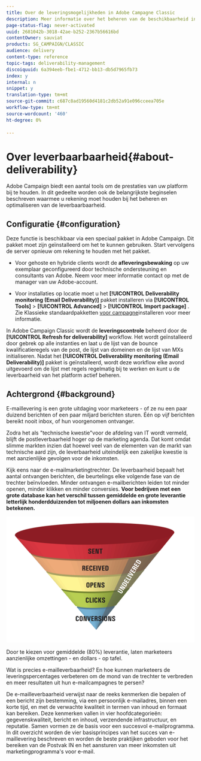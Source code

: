 ```yaml
---
title: Over de leveringsmogelijkheden in Adobe Campagne Classic
description: Meer informatie over het beheren van de beschikbaarheid in Adobe Campaign Classic.
page-status-flag: never-activated
uuid: 2681042b-3018-42ae-b252-2367b56616bd
contentOwner: sauviat
products: SG_CAMPAIGN/CLASSIC
audience: delivery
content-type: reference
topic-tags: deliverability-management
discoiquuid: 6a394eeb-fbe1-4712-bb13-db5d7965fb73
index: y
internal: n
snippet: y
translation-type: tm+mt
source-git-commit: c687c8ad19560d4181c2db52a91e096cceea705e
workflow-type: tm+mt
source-wordcount: '460'
ht-degree: 0%

---
```



# Over leverbaarbaarheid{#about-deliverability}

Adobe Campaign biedt een aantal tools om de prestaties van uw platform bij te houden. In dit gedeelte worden ook de belangrijkste beginselen beschreven waarmee u rekening moet houden bij het beheren en optimaliseren van de leverbaarbaarheid.

## Configuratie {#configuration}

Deze functie is beschikbaar via een speciaal pakket in Adobe Campaign. Dit pakket moet zijn geïnstalleerd om het te kunnen gebruiken. Start vervolgens de server opnieuw om rekening te houden met het pakket.
* Voor gehoste en hybride clients wordt de **afleveringsbewaking** op uw exemplaar geconfigureerd door technische ondersteuning en consultants van Adobe. Neem voor meer informatie contact op met de manager van uw Adobe-account.

* Voor installaties op locatie moet u het **[!UICONTROL Deliverability monitoring (Email Deliverability)]** pakket installeren via **[!UICONTROL Tools]** > **[!UICONTROL Advanced]** > **[!UICONTROL Import package]** . Zie Klassieke standaardpakketten [voor campagne](../../installation/using/installing-campaign-standard-packages.md)installeren voor meer informatie.

In Adobe Campaign Classic wordt de **leveringscontrole** beheerd door de **[!UICONTROL Refresh for deliverability]** workflow. Het wordt geïnstalleerd door gebrek op alle instanties en laat u de lijst van de bounce kwalificatieregels van de post, de lijst van domeinen en de lijst van MXs initialiseren. Nadat het **[!UICONTROL Deliverability monitoring (Email Deliverability)]** pakket is geïnstalleerd, wordt deze workflow elke avond uitgevoerd om de lijst met regels regelmatig bij te werken en kunt u de leverbaarheid van het platform actief beheren.

## Achtergrond {#background}

E-maillevering is een grote uitdaging voor marketeers - of ze nu een paar duizend berichten of een paar miljard berichten sturen. Één op vijf berichten bereikt nooit inbox, of hun voorgenomen ontvanger.

Zodra het als &quot;technische kwestie&quot;voor de afdeling van IT wordt vermeld, blijft de postleverbaarheid hoger op de marketing agenda. Dat komt omdat slimme markten inzien dat hoewel veel van de elementen van de markt van technische aard zijn, de leverbaarheid uiteindelijk een zakelijke kwestie is met aanzienlijke gevolgen voor de inkomsten.

Kijk eens naar de e-mailmarketingtrechter. De leverbaarheid bepaalt het aantal ontvangen berichten, die beurtelings elke volgende fase van de trechter beïnvloeden. Minder ontvangen e-mailberichten leiden tot minder openen, minder klikken en minder conversies. **Voor bedrijven met een grote database kan het verschil tussen gemiddelde en grote leverantie letterlijk honderdduizenden tot miljoenen dollars aan inkomsten betekenen.**

![](assets/deliverability_overview_1.png)

Door te kiezen voor gemiddelde (80%) leverantie, laten marketeers aanzienlijke omzettingen - en dollars - op tafel.

Wat is precies e-mailleverbaarheid? En hoe kunnen marketeers de leveringspercentages verbeteren om de mond van de trechter te verbreden en meer resultaten uit hun e-mailcampagnes te persen?

De e-mailleverbaarheid verwijst naar de reeks kenmerken die bepalen of een bericht zijn bestemming, via een persoonlijk e-mailadres, binnen een korte tijd, en met de verwachte kwaliteit in termen van inhoud en formaat kan bereiken. Deze kenmerken vallen in vier hoofdcategorieën: gegevenskwaliteit, bericht en inhoud, verzendende infrastructuur, en reputatie. Samen vormen ze de basis voor een succesvol e-mailprogramma. In dit overzicht worden de vier basisprincipes van het succes van e-maillevering beschreven en worden de beste praktijken geboden voor het bereiken van de Postvak IN en het aansturen van meer inkomsten uit marketingprogramma&#39;s voor e-mail.

<!--![](assets/deliverability_overview_2.png)-->
